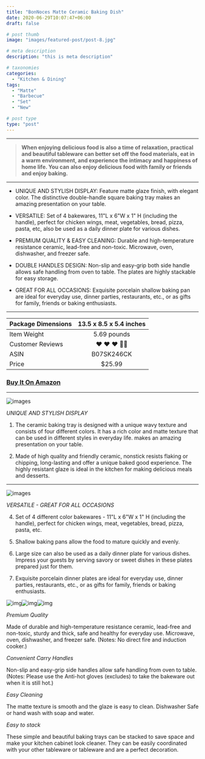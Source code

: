 ```yaml
---
title: "BonNoces Matte Ceramic Baking Dish"
date: 2020-06-29T10:07:47+06:00
draft: false

# post thumb
image: "images/featured-post/post-8.jpg"

# meta description
description: "this is meta description"

# taxonomies
categories: 
  - "Kitchen & Dining"
tags:
  - "Matte"
  - "Barbecue"
  - "Set"
  - "New"

# post type
type: "post"
---
```


<hr>

> **When enjoying delicious food is also a time of relaxation, practical and beautiful tableware can better set off the food materials, eat in a warm environment, and experience the intimacy and happiness of home life. You can also enjoy delicious food with family or friends and enjoy baking.**

<hr>

- UNIQUE AND STYLISH DISPLAY: Feature matte glaze finish, with elegant color. The distinctive double-handle square baking tray makes an amazing presentation on your table.

- VERSATILE: Set of 4 bakewares, 11"L x 6"W x 1" H (including the handle), perfect for chicken wings, meat, vegetables, bread, pizza, pasta, etc, also be used as a daily dinner plate for various dishes.

- PREMIUM QUALITY & EASY CLEANING: Durable and high-temperature resistance ceramic, lead-free and non-toxic. Microwave, oven, dishwasher, and freezer safe.

- DOUBLE HANDLES DESIGN: Non-slip and easy-grip both side handle allows safe handling from oven to table. The plates are highly stackable for easy storage.

- GREAT FOR ALL OCCASIONS: Exquisite porcelain shallow baking pan are ideal for everyday use, dinner parties, restaurants, etc., or as gifts for family, friends or baking enthusiasts.

<hr>

| Package Dimensions |13.5 x 8.5 x 5.4 inches|
| ------------------ |:----------------------:|
| Item Weight        | 5.69 pounds            |
| Customer Reviews   | ❤️ ❤️ ❤️ 🤍🤍             |
| ASIN               | B07SK246CK             |
| Price              | $25.99            |

### [Buy It On Amazon](https://www.amazon.com/dp/B07SK246CK)

<hr>


![images](../../images/post/post-8_1.jpeg)

*UNIQUE AND STYLISH DISPLAY*
1. The ceramic baking tray is designed with a unique wavy texture and consists of four different colors. It has a rich color and matte texture that can be used in different styles in everyday life. makes an amazing presentation on your table.

2. Made of high quality and friendly ceramic, nonstick resists flaking or chipping, long-lasting and offer a unique baked good experience.
The highly resistant glaze is ideal in the kitchen for making delicious meals and desserts.
<hr>

![images](../../images/post/post-8_2.jpeg)

*VERSATILE - GREAT FOR ALL OCCASIONS*

4. Set of 4 different color bakewares - 11"L x 6"W x 1" H (including the handle), perfect for chicken wings, meat, vegetables, bread, pizza, pasta, etc.

5. Shallow baking pans allow the food to mature quickly and evenly.

6. Large size can also be used as a daily dinner plate for various dishes. Impress your guests by serving savory or sweet dishes in these plates prepared just for them.

7. Exquisite porcelain dinner plates are ideal for everyday use, dinner parties, restaurants, etc., or as gifts for family, friends or baking enthusiasts.

![img](../../images/post/post-8_3.jpeg)![img](../../images/post/post-8_4.jpeg)![img](../../images/post/post-8_5.jpeg)

*Premium Quality*

Made of durable and high-temperature resistance ceramic, lead-free and non-toxic, sturdy and thick, safe and healthy for everyday use. Microwave, oven, dishwasher, and freezer safe. (Notes: No direct fire and induction cooker.)

*Convenient Carry Handles*

Non-slip and easy-grip side handles allow safe handling from oven to table. (Notes: Please use the Anti-hot gloves (excludes) to take the bakeware out when it is still hot.)

*Easy Cleaning*

The matte texture is smooth and the glaze is easy to clean. Dishwasher Safe or hand wash with soap and water.

*Easy to stack*

These simple and beautiful baking trays can be stacked to save space and make your kitchen cabinet look cleaner. They can be easily coordinated with your other tableware or tableware and are a perfect decoration.